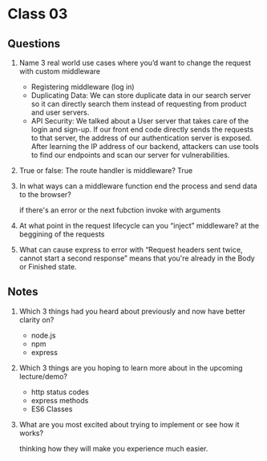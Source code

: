 # Class 03

## Questions
1. Name 3 real world use cases where you’d want to change the request with custom middleware

    * Registering middleware (log in)
    * Duplicating Data: We can store duplicate data in our search server so it can directly search them instead of requesting from product and user servers. 
    * API Security: We talked about a User server that takes care of the login and sign-up. If our front end code directly sends the requests to that server, the address of our authentication server is exposed. After learning the IP address of our backend, attackers can use tools to find our endpoints and scan our server for vulnerabilities.
1. True or false: The route handler is middleware?
    True
1. In what ways can a middleware function end the process and send data to the browser?

    if there's an error or the next fubction invoke with arguments
1. At what point in the request lifecycle can you “inject” middleware?
     at the beggining of the requests
1. What can cause express to error with “Request headers sent twice, cannot start a second response”
     means that you're already in the Body or Finished state.

## Notes
1. Which 3 things had you heard about previously and now have better clarity on?
    * node.js
    * npm
    * express
1. Which 3 things are you hoping to learn more about in the upcoming lecture/demo?
    * http status codes
    * express methods
    * ES6 Classes
1. What are you most excited about trying to implement or see how it works?

    thinking how they will make you experience much easier.